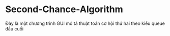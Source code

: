 # Second-Chance-Algorithm

Đây là một chương trình GUI mô tả thuật toán cơ hội thứ hai theo kiểu queue đầu cuối
